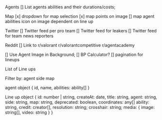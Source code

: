 Agents
    [] List agents abilities and their durations/costs;

Map
    [x] dropdown for map selection
    [x] map points on image
    [] map agent abilities icon on image dependent on line up


Twitter
    [] Twitter feed per pro team
    [] Twitter feed for leakers
    [] Twitter feed for team news reporters

Reddit
   [] Link to r/valorant r/valorantcompetitive r/agentacademy

[] Use Agent Image in Background;
[] BP Calculator?
[] pagination for lineups


List of Line ups

Filter by: 
    agent
    side
    map

agent object
    {
        id,
        name,
        abilities: ability[]
    }


Line up object
    {
        id: number | string,
        createAt: date,
        title: string,
        agent: string,
        side: string,
        map: string,
        deprecated: boolean,
        coordinates: any[]
        ability: string,
        credit: creator[],
        resolution: string;
        crosshair: string;
        media: {
            image: string[],
            video: string
        }
    }
